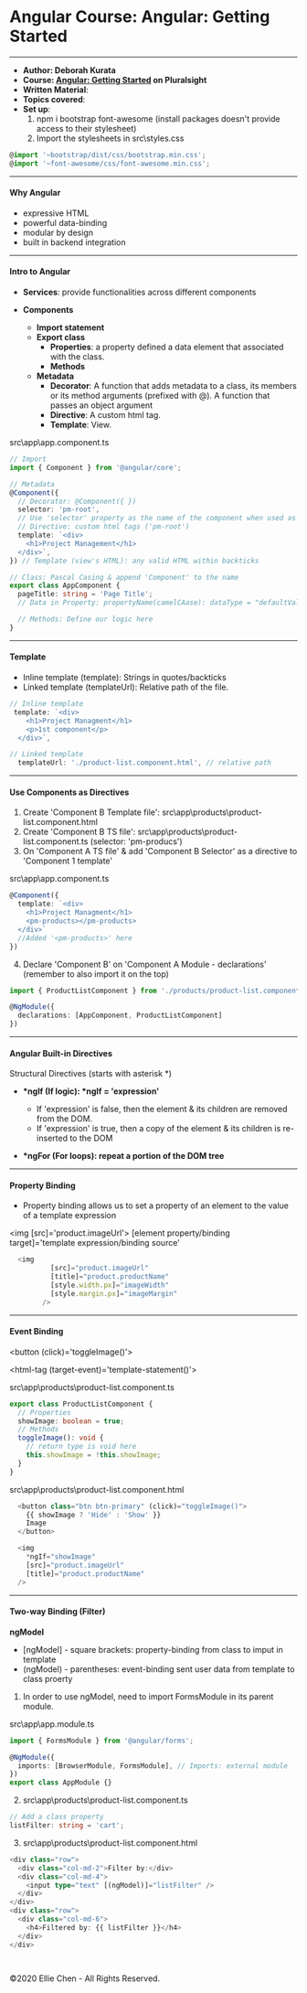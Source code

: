 # Angular Course: Angular: Getting Started

---

- **Author: Deborah Kurata**
- **Course: [Angular: Getting Started](https://app.pluralsight.com/library/courses/angular-2-getting-started-update/table-of-contents) on Pluralsight**
- **Written Material**:
- **Topics covered**:
- **Set up**:
  1. npm i bootstrap font-awesome (install packages doesn't provide access to their stylesheet)
  2. Import the stylesheets in src\styles.css

```typescript
@import '~bootstrap/dist/css/bootstrap.min.css';
@import '~font-awesome/css/font-awesome.min.css';
```

<!-- ![{screenshot}](./docs/{screenshot}.JPG) -->

---

#### Why Angular

- expressive HTML
- powerful data-binding
- modular by design
- built in backend integration

---

#### Intro to Angular

- **Services**: provide functionalities across different components

- **Components**

  - **Import statement**
  - **Export class**
    - **Properties**: a property defined a data element that associated with the class.
    - **Methods**
  - **Metadata**
    - **Decorator**: A function that adds metadata to a class, its members or its method arguments (prefixed with @). A function that passes an object argument
    - **Directive**: A custom html tag.
    - **Template**: View.

src\app\app.component.ts

```typescript
// Import
import { Component } from '@angular/core';

// Metadata
@Component({
  // Decorator: @Component({ })
  selector: 'pm-root',
  // Use 'selector' property as the name of the component when used as a directive in HTML
  // Directive: custom html tags ('pm-root')
  template: `<div>
    <h1>Project Management</h1>
  </div>`,
}) // Template (view's HTML): any valid HTML within backticks

// Class: Pascal Casing & append 'Component' to the name
export class AppComponent {
  pageTitle: string = 'Page Title';
  // Data in Property: propertyName(camelCAase): dataType = "defaultValue"

  // Methods: Define our logic here
}
```

---

#### Template

- Inline template (template): Strings in quotes/backticks
- Linked template (templateUrl): Relative path of the file.

```typescript
// Inline template
 template: `<div>
    <h1>Project Managment</h1>
    <p>1st component</p>
  </div>`,

// Linked template
  templateUrl: './product-list.component.html', // relative path
```

---

#### Use Components as Directives

1. Create 'Component B Template file': src\app\products\product-list.component.html
2. Create 'Component B TS file': src\app\products\product-list.component.ts (selector: 'pm-producs')
3. On 'Component A TS file' & add 'Component B Selector' as a directive to 'Component 1 template'

src\app\app.component.ts

```typescript
@Component({
  template: `<div>
    <h1>Project Managment</h1>
    <pm-products></pm-products>
  </div>`
  //Added '<pm-products>' here
})
```

4. Declare 'Component B' on 'Component A Module - declarations' (remember to also import it on the top)

```typescript
import { ProductListComponent } from './products/product-list.component';

@NgModule({
  declarations: [AppComponent, ProductListComponent]
})
```

---

#### Angular Built-in Directives

Structural Directives (starts with asterisk \*)

- **\*ngIf (If logic): \*ngIf = 'expression'**

  - If 'expression' is false, then the element & its children are removed from the DOM.
  - If 'expression' is true, then a copy of the element & its children is re-inserted to the DOM

- **\*ngFor (For loops): repeat a portion of the DOM tree**

---

#### Property Binding

- Property binding allows us to set a property of an element to the value of a template expression

<img [src]='product.imageUrl'>
[element property/binding target]='template expression/binding source'

```typescript
  <img
          [src]="product.imageUrl"
          [title]="product.productName"
          [style.width.px]="imageWidth"
          [style.margin.px]="imageMargin"
        />
```

---

#### Event Binding

<button (click)='toggleImage()'>

<html-tag (target-event)='template-statement()'>

src\app\products\product-list.component.ts

```typescript
export class ProductListComponent {
  // Properties
  showImage: boolean = true;
  // Methods
  toggleImage(): void {
    // return type is void here
    this.showImage = !this.showImage;
  }
}
```

src\app\products\product-list.component.html

```typescript
  <button class="btn btn-primary" (click)="toggleImage()">
    {{ showImage ? 'Hide' : 'Show' }}
    Image
  </button>

  <img
    *ngIf="showImage"
    [src]="product.imageUrl"
    [title]="product.productName"
  />
```

---

#### Two-way Binding (Filter)

**ngModel**

- [ngModel] - square brackets: property-binding from class to imput in template
- (ngModel) - parentheses: event-binding sent user data from template to class proerty

1. In order to use ngModel, need to import FormsModule in its parent module.

src\app\app.module.ts

```typescript
import { FormsModule } from '@angular/forms';

@NgModule({
  imports: [BrowserModule, FormsModule], // Imports: external module
})
export class AppModule {}
```

2. src\app\products\product-list.component.ts

```typescript
// Add a class property
listFilter: string = 'cart';
```

3. src\app\products\product-list.component.html

```typescript
<div class="row">
  <div class="col-md-2">Filter by:</div>
  <div class="col-md-4">
    <input type="text" [(ngModel)]="listFilter" />
  </div>
</div>
<div class="row">
  <div class="col-md-6">
    <h4>Filtered by: {{ listFilter }}</h4>
  </div>
</div>
```

```typescript
```

```typescript
```

©2020 Ellie Chen - All Rights Reserved.

```typescript
```

```typescript
```

```typescript
```

```typescript
```

```typescript
```
